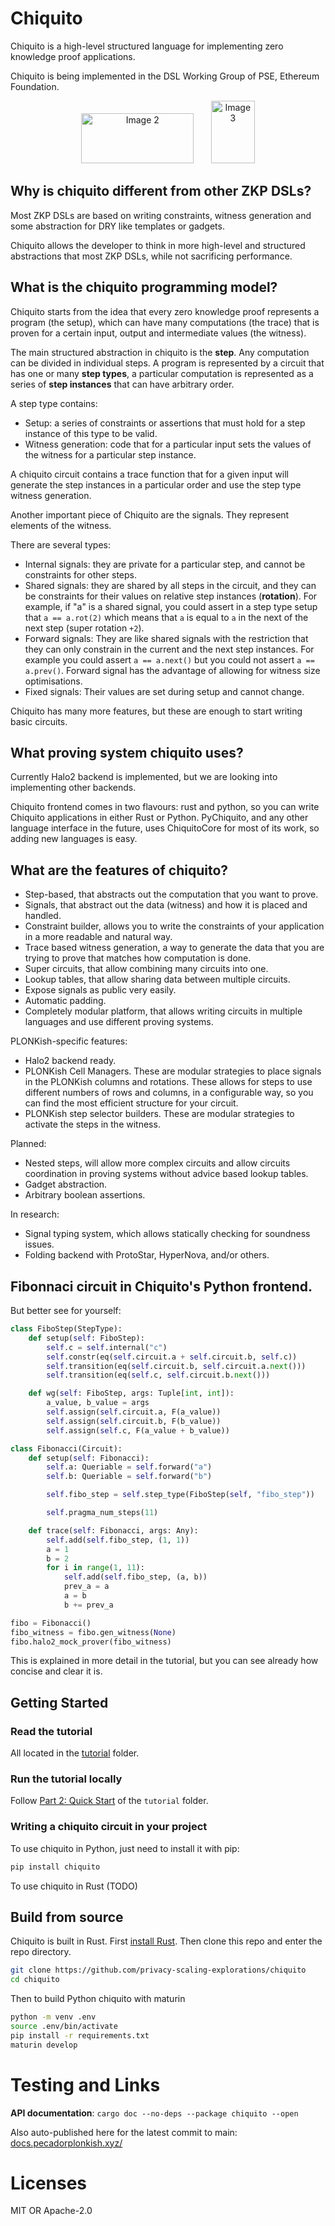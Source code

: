 # Chiquito

Chiquito is a high-level structured language for implementing zero knowledge proof applications.

Chiquito is being implemented in the DSL Working Group of PSE, Ethereum Foundation.

<p align="center">
  <img src="https://hackmd.io/_uploads/HyuEr1cB2.png" width="180" height="80" alt="Image 2">
  &nbsp; &nbsp; &nbsp;
  <img src="https://hackmd.io/_uploads/HyZ0rycS2.png" width="70" height="100" alt="Image 3">
</p>


## Why is chiquito different from other ZKP DSLs?

Most ZKP DSLs are based on writing constraints, witness generation and some abstraction for DRY like templates or gadgets.

Chiquito allows the developer to think in more high-level and structured abstractions that most ZKP DSLs, while not sacrificing performance.

## What is the chiquito programming model?

Chiquito starts from the idea that every zero knowledge proof represents a program (the setup), which can have many computations (the trace) that is proven for a certain input, output and intermediate values (the witness).

The main structured abstraction in chiquito is the **step**. Any computation can be divided in individual steps. A program is represented by a circuit that has one or many **step types**, a particular computation is represented as a series of **step instances** that can have arbitrary order.

A step type contains:
 + Setup: a series of constraints or assertions that must hold for a step instance of this type to be valid.
 + Witness generation: code that for a particular input sets the values of the witness for a particular step instance.

A chiquito circuit contains a trace function that for a given input will generate the step instances in a particular order and use the step type witness generation.

Another important piece of Chiquito are the signals. They represent elements of the witness.

There are several types:

 + Internal signals: they are private for a particular step, and cannot be constraints for other steps.
 + Shared signals: they are shared by all steps in the circuit, and they can be constraints for their values on relative step instances (**rotation**). For example, if "a" is a shared signal, you could assert in a step type setup that `a == a.rot(2)` which means that `a` is equal to `a` in the next of the next step (super rotation `+2`).
 + Forward signals: They are like shared signals with the restriction that they can only constrain in the current and the next step instances. For example you could assert `a == a.next()` but you could not assert `a == a.prev()`. Forward signal has the advantage of allowing for witness size optimisations.
 + Fixed signals: Their values are set during setup and cannot change.

Chiquito has many more features, but these are enough to start writing basic circuits.

## What proving system chiquito uses?

Currently Halo2 backend is implemented, but we are looking into implementing other backends.

Chiquito frontend comes in two flavours: rust and python, so you can write Chiquito applications in either Rust or Python. PyChiquito, and any other language interface in the future, uses ChiquitoCore for most of its work, so adding new languages is easy.

## What are the features of chiquito?

 + Step-based, that abstracts out the computation that you want to prove.
 + Signals, that abstract out the data (witness) and how it is placed and handled.
 + Constraint builder, allows you to write the constraints of your application in a more readable and natural way.
 + Trace based witness generation, a way to generate the data that you are trying to prove that matches how computation is done.
 + Super circuits, that allow combining many circuits into one.
 + Lookup tables, that allow sharing data between multiple circuits.
 + Expose signals as public very easily.
 + Automatic padding.
 + Completely modular platform, that allows writing circuits in multiple languages and use different proving systems.

PLONKish-specific features:
 + Halo2 backend ready.
 + PLONKish Cell Managers. These are modular strategies to place signals in the PLONKish columns and rotations. These allows for steps to use different numbers of rows and columns, in a configurable way, so you can find the most efficient structure for your circuit.
 + PLONKish step selector builders. These are modular strategies to activate the steps in the witness.

Planned:
 + Nested steps, will allow more complex circuits and allow circuits coordination in proving systems without advice based lookup tables.
 + Gadget abstraction.
 + Arbitrary boolean assertions.

In research:
 + Signal typing system, which allows statically checking for soundness issues.
 + Folding backend with ProtoStar, HyperNova, and/or others.

## Fibonnaci circuit in Chiquito's Python frontend.

But better see for yourself:

```python
class FiboStep(StepType):
    def setup(self: FiboStep):
        self.c = self.internal("c")
        self.constr(eq(self.circuit.a + self.circuit.b, self.c))
        self.transition(eq(self.circuit.b, self.circuit.a.next()))
        self.transition(eq(self.c, self.circuit.b.next()))

    def wg(self: FiboStep, args: Tuple[int, int]):
        a_value, b_value = args
        self.assign(self.circuit.a, F(a_value))
        self.assign(self.circuit.b, F(b_value))
        self.assign(self.c, F(a_value + b_value))

class Fibonacci(Circuit):
    def setup(self: Fibonacci):
        self.a: Queriable = self.forward("a")
        self.b: Queriable = self.forward("b")

        self.fibo_step = self.step_type(FiboStep(self, "fibo_step"))

        self.pragma_num_steps(11)

    def trace(self: Fibonacci, args: Any):
        self.add(self.fibo_step, (1, 1))
        a = 1
        b = 2
        for i in range(1, 11):
            self.add(self.fibo_step, (a, b))
            prev_a = a
            a = b
            b += prev_a

fibo = Fibonacci()
fibo_witness = fibo.gen_witness(None)
fibo.halo2_mock_prover(fibo_witness)
```

This is explained in more detail in the tutorial, but you can see already how concise and clear it is.


## Getting Started

### Read the tutorial

All located in the [tutorial](https://github.com/privacy-scaling-explorations/chiquito/tree/main/tutorials) folder.

### Run the tutorial locally

Follow [Part 2: Quick Start](https://github.com/privacy-scaling-explorations/chiquito/blob/main/tutorials/tutorial_pt2.ipynb) of the `tutorial` folder.

### Writing a chiquito circuit in your project

To use chiquito in Python, just need to install it with pip:

```bash
pip install chiquito
```

To use chiquito in Rust (TODO)

## Build from source

Chiquito is built in Rust. First [install Rust](https://www.rust-lang.org/tools/install). Then clone this repo and enter the repo directory.

```bash
git clone https://github.com/privacy-scaling-explorations/chiquito
cd chiquito
```

Then to build Python chiquito with maturin

```bash
python -m venv .env
source .env/bin/activate
pip install -r requirements.txt
maturin develop
```

# Testing and Links

**API documentation**: `cargo doc --no-deps --package chiquito --open`

Also auto-published here for the latest commit to main: [docs.pecadorplonkish.xyz/](https://docs.pecadorplonkish.xyz/)

# Licenses

MIT OR Apache-2.0
